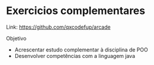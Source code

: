 # Exercicios complementares

Link: https://github.com/qxcodefup/arcade

Objetivo
  - Acrescentar estudo complementar à disciplina de POO
  - Desenvolver competências com a linguagem java
